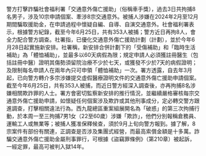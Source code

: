 警方打擊詐騙社會福利署「交通意外傷亡援助」（俗稱車手獎），過去3日共拘捕8名男子，涉及10宗申請個案、牽涉8宗交通意外。被捕人涉嫌在2024年2月至12月期間騙取援助金，在申請過程中懷疑自編、自導、自演交通意外。社會福利署表示，根據警方紀錄，截至今年6月25日，共有353人被捕；警方近日再拘8人，會全力配合警方調查。社署指，已優化交通意外傷亡援助計劃（計劃），並於今年6月28日起實施新安排。社署稱，新安排合併計劃下的「受傷補助」和「臨時生活補助」為「體恤補助」，並最多以60天病假為限；規定申請人必須獲註冊醫生（包括註冊中醫）證明其傷勢須留院治療不少於七天，或獲發不少於7天的病假證明；及限制每名申請人在兩年內只可申領「體恤補助」一次。署方透露，自去年3月起，已向警方轉介多宗涉嫌提交虛假醫療證明文件的交通意外傷亡援助申請個案。截至今年6月25日，共有353人被捕，而近日警方經深入調查後，亦再拘捕8名涉嫌相關欺詐罪的人士。署方會密切監察新安排的推行情況，並繼續嚴格審核每宗交通意外傷亡援助申請，如懷疑任何個案涉及欺詐或其他刑事成分，定必轉交警方跟進調查，打擊相關違法行為。西九龍總區重案組展開名為「破惑」的第三次拘捕行動，於本周一至三拘捕7男1女（22至60歲）涉嫌「欺詐」，他們分別報稱倉務員、運輸工人或無業等；被捕人獲准保釋候查，須於9月上旬向警方報到。據了解，8宗案件有部份有關連，正調查是否涉及集團式經營，而最高索償金額是十多萬。詐騙交通意外傷亡援助金屬刑事罪行，可根據《盜竊罪條例》（第210章）被起訴，一經定罪，最高可被判入獄14年。
